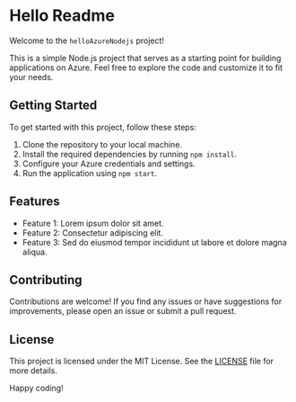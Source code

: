 # Hello Readme

Welcome to the `helloAzureNodejs` project!

This is a simple Node.js project that serves as a starting point for building applications on Azure. Feel free to explore the code and customize it to fit your needs.

## Getting Started

To get started with this project, follow these steps:

1. Clone the repository to your local machine.
2. Install the required dependencies by running `npm install`.
3. Configure your Azure credentials and settings.
4. Run the application using `npm start`.

## Features

- Feature 1: Lorem ipsum dolor sit amet.
- Feature 2: Consectetur adipiscing elit.
- Feature 3: Sed do eiusmod tempor incididunt ut labore et dolore magna aliqua.

## Contributing

Contributions are welcome! If you find any issues or have suggestions for improvements, please open an issue or submit a pull request.

## License

This project is licensed under the MIT License. See the [LICENSE](LICENSE) file for more details.

Happy coding!
